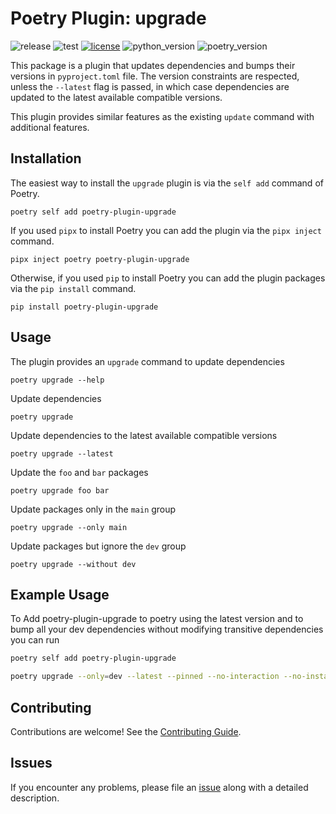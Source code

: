 # Poetry Plugin: upgrade

![release](https://github.com/apoclyps/poetry-plugin-upgrade/actions/workflows/release.yml/badge.svg)
![test](https://github.com/apoclyps/poetry-plugin-upgrade/actions/workflows/test.yml/badge.svg)
[![license](https://img.shields.io/badge/License-MIT-yellow)](LICENSE)
![python_version](https://img.shields.io/badge/Python-%3E=3.11-blue)
![poetry_version](https://img.shields.io/badge/Poetry-%3E=1.6-blue)

This package is a plugin that updates dependencies and bumps their versions in `pyproject.toml` file. The version constraints are respected, unless the `--latest` flag is passed, in which case dependencies are updated to the latest available compatible versions.

This plugin provides similar features as the existing `update` command with additional features.

## Installation

The easiest way to install the `upgrade` plugin is via the `self add` command of Poetry.

```shell
poetry self add poetry-plugin-upgrade
```

If you used `pipx` to install Poetry you can add the plugin via the `pipx inject` command.

```shell
pipx inject poetry poetry-plugin-upgrade
```

Otherwise, if you used `pip` to install Poetry you can add the plugin packages via the `pip install` command.

```shell
pip install poetry-plugin-upgrade
```

## Usage

The plugin provides an `upgrade` command to update dependencies

```shell
poetry upgrade --help
```

Update dependencies

```shell
poetry upgrade
```

Update dependencies to the latest available compatible versions

```shell
poetry upgrade --latest
```

Update the `foo` and `bar` packages

```shell
poetry upgrade foo bar
```

Update packages only in the `main` group

```shell
poetry upgrade --only main
```

Update packages but ignore the `dev` group

```shell
poetry upgrade --without dev
```

## Example Usage

To Add poetry-plugin-upgrade to poetry using the latest version and to bump all your dev dependencies without modifying transitive dependencies you can run

```bash
poetry self add poetry-plugin-upgrade

poetry upgrade --only=dev --latest --pinned --no-interaction --no-install
```

## Contributing

Contributions are welcome! See the [Contributing Guide](https://github.com/apoclyps/poetry-plugin-upgrade/blob/master/CONTRIBUTING.md).

## Issues

If you encounter any problems, please file an [issue](https://github.com/apoclyps/poetry-plugin-upgrade/issues) along with a
detailed description.
